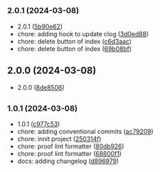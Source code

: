 ## <small>2.0.1 (2024-03-08)</small>

* 2.0.1 ([5b90e62](https://github.com/GDC94/remix/commit/5b90e62))
* chore: adding hook to update clog ([3d0ed88](https://github.com/GDC94/remix/commit/3d0ed88))
* chore: delete button of index ([c6d3aac](https://github.com/GDC94/remix/commit/c6d3aac))
* chore: delete button of index ([69b08bf](https://github.com/GDC94/remix/commit/69b08bf))



## 2.0.0 (2024-03-08)

* 2.0.0 ([8de8506](https://github.com/GDC94/remix/commit/8de8506))



## <small>1.0.1 (2024-03-08)</small>

* 1.0.1 ([c977c53](https://github.com/GDC94/remix/commit/c977c53))
* chore: adding conventional commits ([ac79209](https://github.com/GDC94/remix/commit/ac79209))
* chore: innit project ([250314f](https://github.com/GDC94/remix/commit/250314f))
* chore: proof lint formatter ([80db926](https://github.com/GDC94/remix/commit/80db926))
* chore: proof lint formatter ([68800f1](https://github.com/GDC94/remix/commit/68800f1))
* docs: adding changelog ([d896979](https://github.com/GDC94/remix/commit/d896979))



